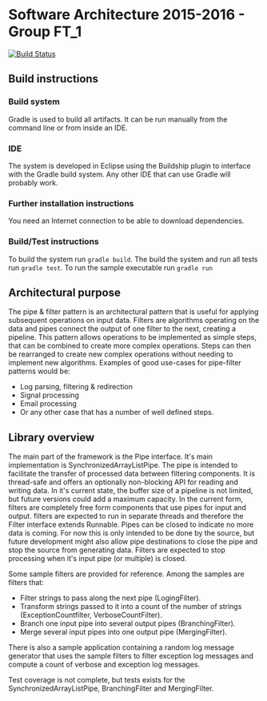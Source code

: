# Software Architecture 2015-2016 - Group FT_1
 
[![Build Status](https://travis-ci.org/jovanovski/software-architecture.svg?branch=master)](https://travis-ci.org/jovanovski/software-architecture)

## Build instructions

### Build system
Gradle is used to build all artifacts. It can be run manually from the command line or from inside an IDE.

### IDE
The system is developed in Eclipse using the Buildship plugin to interface with the Gradle build system. Any other IDE that can use Gradle will probably work.

### Further installation instructions
You need an Internet connection to be able to download dependencies.

### Build/Test instructions
To build the system run `gradle build`. The build the system and run all tests run `gradle test`. To run the sample executable run `gradle run`

## Architectural purpose

The pipe & filter pattern is an architectural pattern that is useful for applying subsequent operations on input data. Filters are algorithms operating on the data and pipes connect the output of one filter to the next, creating a pipeline. This pattern allows operations to be implemented as simple steps, that can be combined to create more complex operations. Steps can then be rearranged to create new complex operations without needing to implement new algorithms. Examples of good use-cases for pipe-filter patterns would be:

- Log parsing, filtering & redirection
- Signal processing
- Email processing 
- Or any other case that has a number of well defined steps.

## Library overview

The main part of the framework is the Pipe interface. It's main implementation is SynchronizedArrayListPipe. The pipe is intended to facilitate the transfer of processed data between filtering components. It is thread-safe and offers an optionally non-blocking API for reading and writing data. In it's current state, the buffer size of a pipeline is not limited, but future versions could add a maximum capacity. In the current form, filters are completely free form components that use pipes for input and output. filters are expected to run in separate threads and therefore the Filter interface extends Runnable. Pipes can be closed to indicate no more data is coming. For now this is only intended to be done by the source, but future development might also allow pipe destinations to close the pipe and stop the source from generating data. Filters are expected to stop processing when it's input pipe (or multiple) is closed.   

Some sample filters are provided for reference. Among the samples are filters that:

- Filter strings to pass along the next pipe (LogingFilter).
- Transform strings passed to it into a count of the number of strings (ExceptionCountfilter, VerboseCountFilter).
- Branch one input pipe into several output pipes (BranchingFilter).
- Merge several input pipes into one output pipe (MergingFilter).

There is also a sample application containing a random log message generator that uses the sample filters to filter exception log messages and compute a count of verbose and exception log messages. 

Test coverage is not complete, but tests exists for the SynchronizedArrayListPipe, BranchingFilter and MergingFilter.

